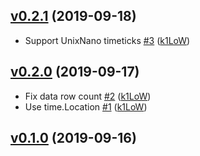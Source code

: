 ## [v0.2.1](https://github.com/k1LoW/tsplt/compare/v0.2.0...v0.2.1) (2019-09-18)

* Support UnixNano timeticks [#3](https://github.com/k1LoW/tsplt/pull/3) ([k1LoW](https://github.com/k1LoW))

## [v0.2.0](https://github.com/k1LoW/tsplt/compare/v0.1.0...v0.2.0) (2019-09-17)

* Fix data row count [#2](https://github.com/k1LoW/tsplt/pull/2) ([k1LoW](https://github.com/k1LoW))
* Use time.Location [#1](https://github.com/k1LoW/tsplt/pull/1) ([k1LoW](https://github.com/k1LoW))

## [v0.1.0](https://github.com/k1LoW/tsplt/compare/788d45935d06...v0.1.0) (2019-09-16)
